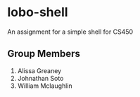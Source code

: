 # lobo-shell
An assignment for a simple shell for CS450

## Group Members

1)  Alissa Greaney
2)  Johnathan Soto  
3)  William Mclaughlin
